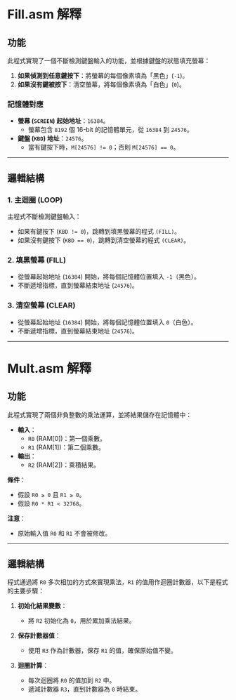 # Fill.asm 解釋

## **功能**

此程式實現了一個不斷檢測鍵盤輸入的功能，並根據鍵盤的狀態填充螢幕：

1. **如果偵測到任意鍵按下**：將螢幕的每個像素填為「黑色」(`-1`)。
2. **如果沒有鍵被按下**：清空螢幕，將每個像素填為「白色」(`0`)。

### **記憶體對應**

- **螢幕 (`SCREEN`) 起始地址**：`16384`。
  - 螢幕包含 `8192` 個 16-bit 的記憶體單元，從 `16384` 到 `24576`。
- **鍵盤 (`KBD`) 地址**：`24576`。
  - 當有鍵按下時，`M[24576] != 0`；否則 `M[24576] == 0`。

---

## **邏輯結構**

### 1. **主迴圈 (LOOP)**

主程式不斷檢測鍵盤輸入：

- 如果有鍵按下 (`KBD != 0`)，跳轉到填黑螢幕的程式 `(FILL)`。
- 如果沒有鍵按下 (`KBD == 0`)，跳轉到清空螢幕的程式 `(CLEAR)`。

### 2. **填黑螢幕 (FILL)**

- 從螢幕起始地址 (`16384`) 開始，將每個記憶體位置填入 `-1`（黑色）。
- 不斷遞增指標，直到螢幕結束地址 (`24576`)。

### 3. **清空螢幕 (CLEAR)**

- 從螢幕起始地址 (`16384`) 開始，將每個記憶體位置填入 `0`（白色）。
- 不斷遞增指標，直到螢幕結束地址 (`24576`)。

---

# Mult.asm 解釋

## **功能**

此程式實現了兩個非負整數的乘法運算，並將結果儲存在記憶體中：

- **輸入**：
  - `R0` (RAM[0])：第一個乘數。
  - `R1` (RAM[1])：第二個乘數。
- **輸出**：
  - `R2` (RAM[2])：乘積結果。

**條件**：

- 假設 `R0 ≥ 0` 且 `R1 ≥ 0`。
- 假設 `R0 * R1 < 32768`。

**注意**：

- 原始輸入值 `R0` 和 `R1` 不會被修改。

---

## **邏輯結構**

程式通過將 `R0` 多次相加的方式來實現乘法，`R1` 的值用作迴圈計數器，以下是程式的主要步驟：

1. **初始化結果變數**：

   - 將 `R2` 初始化為 `0`，用於累加乘法結果。

2. **保存計數器值**：

   - 使用 `R3` 作為計數器，保存 `R1` 的值，確保原始值不變。

3. **迴圈計算**：

   - 每次迴圈將 `R0` 的值加到 `R2` 中。
   - 遞減計數器 `R3`，直到計數器為 `0` 時結束。
